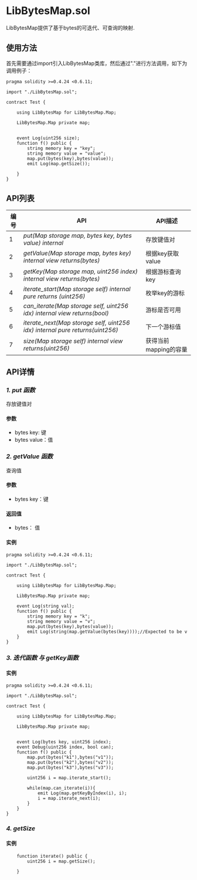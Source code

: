 ﻿# LibBytesMap.sol

LibBytesMap提供了基于bytes的可迭代、可查询的映射.

## 使用方法

首先需要通过import引入LibBytesMap类库，然后通过"."进行方法调用，如下为调用例子：

```
pragma solidity >=0.4.24 <0.6.11;

import "./LibBytesMap.sol";

contract Test {
    
    using LibBytesMap for LibBytesMap.Map;
    
    LibBytesMap.Map private map;
    
    
    event Log(uint256 size);
    function f() public {
        string memory key = "key";
        string memory value = "value";
        map.put(bytes(key),bytes(value));
        emit Log(map.getSize());
        
    }
}
```


## API列表

编号 | API | API描述
---|---|---
1 | *put(Map storage map, bytes key, bytes value) internal* | 存放键值对
2 | *getValue(Map storage map, bytes key) internal view returns(bytes)* |根据key获取value
3 | *getKey(Map storage map, uint256 index) internal view returns(bytes)* |根据游标查询key
4 | *iterate_start(Map storage self) internal pure returns (uint256)* | 枚举key的游标
5 | *can_iterate(Map storage self, uint256 idx) internal view returns(bool)* | 游标是否可用
6 | *iterate_next(Map storage self, uint256 idx) internal pure returns(uint256)* | 下一个游标值
7 | *size(Map storage self) internal view returns(uint256)* | 获得当前mapping的容量


## API详情

### ***1. put 函数***

存放键值对

#### 参数

- bytes key: 键
- bytes value：值

### ***2. getValue 函数***

查询值

#### 参数

- bytes key：键

#### 返回值

- bytes： 值

#### 实例

```
pragma solidity >=0.4.24 <0.6.11;

import "./LibBytesMap.sol";

contract Test {
    
    using LibBytesMap for LibBytesMap.Map;
    
    LibBytesMap.Map private map;
    
    event Log(string val);
    function f() public {
        string memory key = "k";
        string memory value = "v";
        map.put(bytes(key),bytes(value));
        emit Log(string(map.getValue(bytes(key))));//Expected to be v
    }
}
```

### ***3. 迭代函数 与 getKey函数***

#### 实例

```
pragma solidity >=0.4.24 <0.6.11;

import "./LibBytesMap.sol";

contract Test {
    
    using LibBytesMap for LibBytesMap.Map;
    
    LibBytesMap.Map private map;
    
    
    event Log(bytes key, uint256 index);
    event Debug(uint256 index, bool can);
    function f() public {
        map.put(bytes("k1"),bytes("v1"));
        map.put(bytes("k2"),bytes("v2"));
        map.put(bytes("k3"),bytes("v3"));
    
        uint256 i = map.iterate_start();
        
        while(map.can_iterate(i)){
            emit Log(map.getKeyByIndex(i), i);
            i = map.iterate_next(i);
        }
    }
}
```

### ***4. getSize***

#### 实例

```
    function iterate() public {
        uint256 i = map.getSize();
        
    }
```
